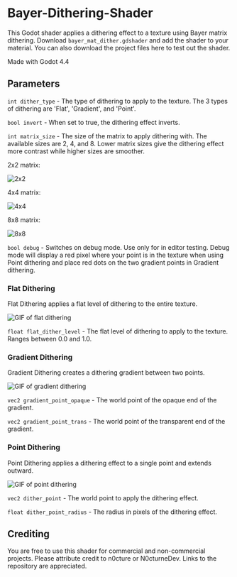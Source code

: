 # Bayer-Dithering-Shader

This Godot shader applies a dithering effect to a texture using Bayer matrix dithering. Download `bayer_mat_dither.gdshader` and add the shader to your material. You can also download the project files here to test out the shader.

Made with Godot 4.4

## Parameters

`int dither_type` - The type of dithering to apply to the texture. The 3 types of dithering are 'Flat', 'Gradient', and 'Point'.

`bool invert` - When set to true, the dithering effect inverts.

`int matrix_size` - The size of the matrix to apply dithering with. The available sizes are 2, 4, and 8. Lower matrix sizes give the dithering effect more contrast while higher sizes are smoother.

2x2 matrix:

![2x2](https://files.catbox.moe/2aaqsm.png)

4x4 matrix:

![4x4](https://files.catbox.moe/w8cqes.png)

8x8 matrix:

![8x8](https://files.catbox.moe/jqe1e9.png)

`bool debug` - Switches on debug mode. Use only for in editor testing. Debug mode will display a red pixel where your point is in the texture when using Point dithering and place red dots on the two gradient points in Gradient dithering.

### Flat Dithering

Flat Dithering applies a flat level of dithering to the entire texture.

![GIF of flat dithering](https://files.catbox.moe/fexawt.gif)

`float flat_dither_level` - The flat level of dithering to apply to the texture. Ranges between 0.0 and 1.0.

### Gradient Dithering

Gradient Dithering creates a dithering gradient between two points.

![GIF of gradient dithering](https://files.catbox.moe/rgnvci.gif)

`vec2 gradient_point_opaque` - The world point of the opaque end of the gradient.

`vec2 gradient_point_trans` - The world point of the transparent end of the gradient.

### Point Dithering

Point Dithering applies a dithering effect to a single point and extends outward.

![GIF of point dithering](https://files.catbox.moe/at4aj5.gif)

`vec2 dither_point` - The world point to apply the dithering effect.

`float dither_point_radius` - The radius in pixels of the dithering effect.

## Crediting

You are free to use this shader for commercial and non-commercial projects. Please attribute credit to n0cture or N0cturneDev. Links to the repository are appreciated.
